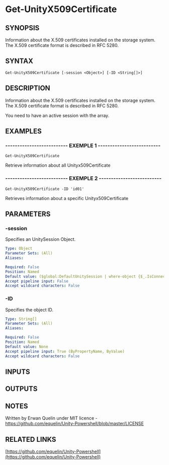# Get-UnityX509Certificate

## SYNOPSIS
Information about the X.509 certificates installed on the storage system.
The X.509 certificate format is described in RFC 5280.

## SYNTAX

```
Get-UnityX509Certificate [-session <Object>] [-ID <String[]>]
```

## DESCRIPTION
Information about the X.509 certificates installed on the storage system.
The X.509 certificate format is described in RFC 5280.
 
You need to have an active session with the array.

## EXAMPLES

### -------------------------- EXEMPLE 1 --------------------------
```
Get-UnityX509Certificate
```

Retrieve information about all Unityx509Certificate

### -------------------------- EXEMPLE 2 --------------------------
```
Get-UnityX509Certificate -ID 'id01'
```

Retrieves information about a specific Unityx509Certificate

## PARAMETERS

### -session
Specifies an UnitySession Object.

```yaml
Type: Object
Parameter Sets: (All)
Aliases: 

Required: False
Position: Named
Default value: ($global:DefaultUnitySession | where-object {$_.IsConnected -eq $true})
Accept pipeline input: False
Accept wildcard characters: False
```

### -ID
Specifies the object ID.

```yaml
Type: String[]
Parameter Sets: (All)
Aliases: 

Required: False
Position: Named
Default value: None
Accept pipeline input: True (ByPropertyName, ByValue)
Accept wildcard characters: False
```

## INPUTS

## OUTPUTS

## NOTES
Written by Erwan Quelin under MIT licence - https://github.com/equelin/Unity-Powershell/blob/master/LICENSE

## RELATED LINKS

[https://github.com/equelin/Unity-Powershell](https://github.com/equelin/Unity-Powershell)

